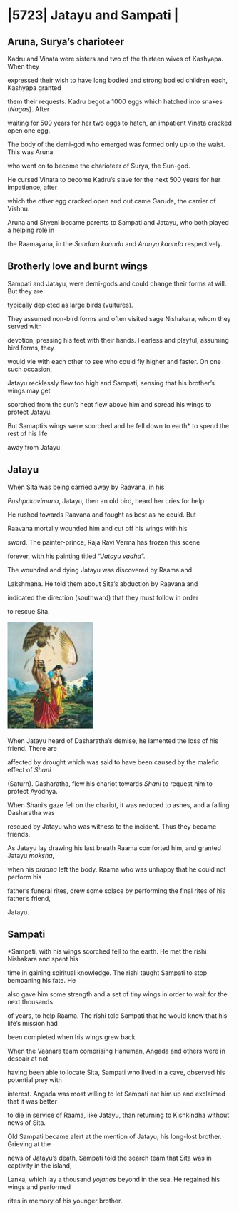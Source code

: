 
# |5723| Jatayu and Sampati |       

## Aruna, Surya’s charioteer  
  
Kadru and Vinata were sisters and two of the thirteen wives of Kashyapa. When they 

expressed their wish to have long bodied and strong bodied children each, Kashyapa granted 

them their requests. Kadru begot a 1000 eggs which hatched into snakes (*Nagas*). After 

waiting for 500 years for her two eggs to hatch, an impatient Vinata cracked open one egg.  

The body of the demi-god who emerged was formed only up to the waist. This was Aruna 

who went on to become the charioteer of Surya, the Sun-god.  

He cursed Vinata to become Kadru’s slave for the next 500 years for her impatience, after 

which the other egg cracked open and out came Garuda, the carrier of Vishnu.  
  
Aruna and Shyeni became parents to Sampati and Jatayu, who both played a helping role in 

the Raamayana, in the *Sundara kaanda* and *Aranya kaanda* respectively.  
  
## Brotherly love and burnt wings  
  
Sampati and Jatayu, were demi-gods and could change their forms at will. But they are 

typically depicted as large birds (vultures).   

They assumed non-bird forms and often visited sage Nishakara, whom they served with 

devotion, pressing his feet with their hands. Fearless and playful, assuming bird forms, they 

would vie with each other to see who could fly higher and faster. On one such occasion, 

Jatayu recklessly flew too high and Sampati, sensing that his brother’s wings may get 

scorched from the sun’s heat flew above him and spread his wings to protect Jatayu.  

But Samapti’s wings were scorched and he fell down to earth* to spend the rest of his life 

away from Jatayu.  
  
## Jatayu  
When Sita was being carried away by Raavana, in his 

*Pushpakavimana*, Jatayu, then an old bird, heard her cries for help.  
 
He rushed towards Raavana and fought as best as he could. But 

Raavana mortally wounded him and cut off his wings with his 

sword. The painter-prince, Raja Ravi Verma has frozen this scene 

forever, with his painting titled “*Jatayu vadha*”.  

The wounded and dying Jatayu was discovered by Raama and 

Lakshmana. He told them about Sita’s abduction by Raavana and 

indicated the direction (southward) that they must follow in order 

to rescue Sita.  
 
![Image from page](images/img_17.png)

When Jatayu heard of Dasharatha’s demise, he lamented the loss of his friend. There are 

affected by drought which was said to have been caused by the malefic effect of *Shani* 

(Saturn). Dasharatha, flew his chariot towards *Shani* to request him to protect Ayodhya. 

When Shani’s gaze fell on the chariot, it was reduced to ashes, and a falling Dasharatha was 

rescued by Jatayu who was witness to the incident. Thus they became friends.  
  
As Jatayu lay drawing his last breath Raama comforted him, and granted Jatayu *moksha*, 

when his *praana* left the body. Raama who was unhappy that he could not perform his 

father’s funeral rites, drew some solace by performing the final rites of his father’s friend, 

Jatayu.  
 
## Sampati  
   
*Sampati, with his wings scorched fell to the earth. He met the rishi Nishakara and spent his 

time in gaining spiritual knowledge. The rishi taught Sampati to stop bemoaning his fate. He 

also gave him some strength and a set of tiny wings in order to wait for the next thousands 

of years, to help Raama. The rishi told Sampati that he would know that his life’s mission had 

been completed when his wings grew back.  

When the Vaanara team comprising Hanuman, Angada and others were in despair at not 

having been able to locate Sita, Sampati who lived in a cave, observed his potential prey with 

interest. Angada was most willing to let Sampati eat him up and exclaimed that it was better 

to die in service of Raama, like Jatayu, than returning to Kishkindha without news of Sita.   

Old Sampati became alert at the mention of Jatayu, his long-lost brother. Grieving at the 

news of Jatayu’s death, Sampati told the search team that Sita was in captivity in the island, 

Lanka, which lay a thousand *yojanas* beyond in the sea. He regained his wings and performed 

rites in memory of his younger brother.